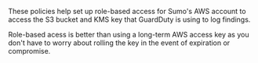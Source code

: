 These policies help set up role-based access for Sumo's AWS account to access the S3 bucket and KMS key that GuardDuty is using to log findings.

Role-based acess is better than using a long-term AWS access key as you don't have to worry about rolling the key in the event of expiration or compromise.
